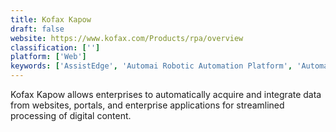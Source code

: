 ```yaml
---
title: Kofax Kapow
draft: false 
website: https://www.kofax.com/Products/rpa/overview
classification: ['']
platform: ['Web']
keywords: ['AssistEdge', 'Automai Robotic Automation Platform', 'Automate', 'Automation Anywhere', 'AutomationEdge', 'Be Informed', 'Blue Prism', 'CloudStorm', 'Contextor', 'Foxtrot', 'Intradiem', 'Jacada Robotic Process Automation', 'Laserfiche', 'Leo', 'NICE Robotic Automation', 'Pega Platform', 'Pega Robotic Automation and Intelligence', 'ReadSoft', 'WinAutomation', 'WinAutomation by Softomotive', 'Workfusion Intelligent Automation Cloud']
---
```

Kofax Kapow allows enterprises to automatically acquire and integrate data from websites, portals, and enterprise applications for streamlined processing of digital content.